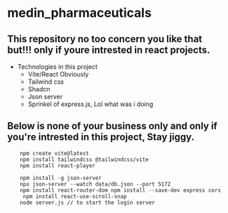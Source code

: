 # medin_pharmaceuticals
## This repository no too concern you like that but!!! only if youre intrested in react projects.
* Technologies in this project
    - Vite/React Obviously
    - Tailwind css
    - Shadcn
    - Json server
    - Sprinkel of express.js, Lol what was i doing 


## Below is none of your business only and only if you're intrested in this project, Stay jiggy.
`````
    npm create vite@latest
    npm install tailwindcss @tailwindcss/vite
    npm install react-player

    npm install -g json-server
    npx json-server --watch data/db.json --port 5172
    npm install react-router-dom npm install --save-dev express cors
     npm install react-use-scroll-snap
    node server.js // to start the login server